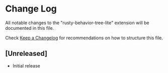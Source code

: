 # Change Log

All notable changes to the "rusty-behavior-tree-lite" extension will be documented in this file.

Check [Keep a Changelog](http://keepachangelog.com/) for recommendations on how to structure this file.

## [Unreleased]

- Initial release